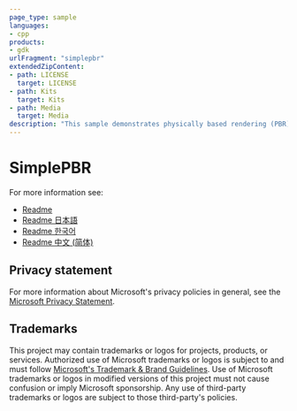 ```yaml
---
page_type: sample
languages:
- cpp
products:
- gdk
urlFragment: "simplepbr"
extendedZipContent:
- path: LICENSE
  target: LICENSE
- path: Kits
  target: Kits
- path: Media
  target: Media
description: "This sample demonstrates physically based rendering (PBR) on Xbox using DirectX 12."
---
```


# SimplePBR

For more information see: 
- [Readme](https://github.com/microsoft/Xbox-GDK-Samples/blob/main/Samples/Graphics/SimplePBR/readme_en-us.md)
- [Readme 日本語](https://github.com/microsoft/Xbox-GDK-Samples/blob/main/Samples/Graphics/SimplePBR/readme_ja-jp.md)
- [Readme 한국어](https://github.com/microsoft/Xbox-GDK-Samples/blob/main/Samples/Graphics/SimplePBR/readme_ko-kr.md)
- [Readme 中文 (简体)](https://github.com/microsoft/Xbox-GDK-Samples/blob/main/Samples/Graphics/SimplePBR/readme_zh-cn.md)

## Privacy statement

For more information about Microsoft's privacy policies in general, see the [Microsoft Privacy Statement](https://privacy.microsoft.com/privacystatement/).

## Trademarks

This project may contain trademarks or logos for projects, products, or services. Authorized use of Microsoft trademarks or logos is subject to and must follow [Microsoft's Trademark & Brand Guidelines](https://www.microsoft.com/en-us/legal/intellectualproperty/trademarks/usage/general). Use of Microsoft trademarks or logos in modified versions of this project must not cause confusion or imply Microsoft sponsorship. Any use of third-party trademarks or logos are subject to those third-party's policies.
